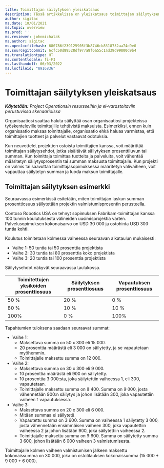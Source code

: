 ```yaml
---
title: Toimittajan säilytyksen yleiskatsaus
description: Tässä artikkelissa on yleiskatsaus toimittajan säilytyksen ominaisuuksista.
author: sigitac
ms.date: 10/01/2021
ms.topic: overview
ms.prod: ''
ms.reviewer: johnmichalak
ms.author: sigitac
ms.openlocfilehash: 680786f239125905f3b8746cb8318732aa74d9e0
ms.sourcegitcommit: 6cfc50d89528df977a8f6a55c1ad39d99800d9b4
ms.translationtype: HT
ms.contentlocale: fi-FI
ms.lasthandoff: 06/03/2022
ms.locfileid: "8916836"
---
```

# <a name="vendor-retention-overview"></a>Toimittajan säilytyksen yleiskatsaus

_**Käytetään:** Project Operationsin resursseihin ja ei-varastoitaviin perustuvissa skenaarioissa_

Organisaatiosi saattaa haluta säilyttää osan organisaatiosi projekteissa työskenteleville toimittajille tehtävistä maksuista. Esimerkiksi, ennen kuin organisaatio maksaa toimittajalle, organisaatio ehkä haluaa varmistaa, että toimittajien tuotteet ja palvelut vastaavat odotuksia.

Kun neuvottelet projektien ostoista toimittajien kanssa, voit määrittää toimittajan säilytysehdot, jotka sisältävät säilytyksen prosenttiluvun tai summan. Kun toimittaja toimittaa tuotteita ja palveluita, voit vähentää määritetyn säilytysprosentin tai summan maksusta toimittajalle. Kun projekti on valmis tai saavuttaa toimittajasopimuksessa määritetyn välivaiheen, voit vapauttaa säilytetyn summan ja luoda maksun toimittajalle.

## <a name="vendor-retention-example"></a>Toimittajan säilytyksen esimerkki

Seuraavassa esimerkissä esitetään, miten toimittajan laskun summan prosenttiosuus säilytetään projektin valmistumisprosentin perusteella.

Contoso Robotics USA on tehnyt sopimuksen Fabrikam-toimittajan kanssa 100 tunnin koulutuksesta välineiden uusimisprojektia varten. Palvelusopimuksen kokonaisarvo on USD 30 000 ja ostohinta USD 300 tuntia kohti.

Koulutus toimitetaan kolmessa vaiheessa seuraavan aikataulun mukaisesti:

- Vaihe 1: 50 tuntia tai 50 prosenttia projektista
- Vaihe 2: 30 tuntia tai 80 prosenttia koko projektista
- Vaihe 3: 20 tuntia tai 100 prosenttia projektista

Säilytysehdot näkyvät seuraavassa taulukossa.

| **Toimitettujen yksiköiden prosenttiosuus** | **Säilytyksen prosenttiosuus** | **Vapautuksen prosenttiosuus** |
| --- | --- | --- |
| 50 % | 20 % | 0 % |
| 80 % | 10 % | 10 % |
| 100% | 0 % | 100% |

Tapahtumien tuloksena saadaan seuraavat summat:

- Vaihe 1:
  - Maksettava summa on 50 x 300 eli 15 000.
  - 20 prosenttia määrästä eli 3 000 on säilytetty, ja se vapautetaan myöhemmin.
  - Toimittajalle maksettu summa on 12 000.
- Vaihe 2:
  - Maksettava summa on 30 x 300 eli 9 000.
  - 10 prosenttia määrästä eli 900 on säilytetty.
  - 10 prosenttia 3 000:sta, joka säilytettiin vaiheessa 1, eli 300, vapautetaan.
  - Toimittajalle maksettu summa on 8 400. Summa on 9 000, josta vähennetään 900:n säilytys ja johon lisätään 300, joka vapautettiin vaiheen 1 vapautuksessa.
- Vaihe 3:
  - Maksettava summa on 20 x 300 eli 6 000.
  - Mitään summaa ei säilytetä.
  - Vapautettu summa on 3 600. Summa on vaiheessa 1 säilytetty 3 000, josta vähennetään ensimmäisen vaiheen 300, joka vapautettiin vaiheessa 2 ja johon lisätään 900, joka säilytettiin vaiheessa 2.
  - Toimittajalle maksettu summa on 9 600. Summa on säilytetty summa 3 600, johon lisätään 6 000 vaiheen 3 valmistumisesta.

Toimittajalle kolmen vaiheen valmistumisen jälkeen maksettu kokonaissumma on 30 000, joka on ostotilauksen kokonaissumma (15 000 + 9 000 + 6 000).
